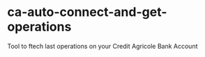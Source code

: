 # ca-auto-connect-and-get-operations
Tool to ftech last operations on your Credit Agricole Bank Account
